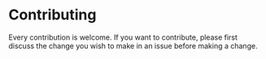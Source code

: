 # Contributing

Every contribution is welcome. If you want to contribute, please first discuss
the change you wish to make in an issue before making a change.
